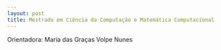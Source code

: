```yaml
---
layout: post
title: Mestrado em Ciência da Computação e Matemática Computacional
---
```


Orientadora: Maria das Graças Volpe Nunes


